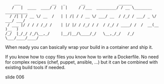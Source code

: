         ___              __   _       __               ______
       /   |  ____  ____/ /  | |     / /___  _________/ / __ \________  __________
      / /| | / __ \/ __  /   | | /| / / __ \/ ___/ __  / /_/ / ___/ _ \/ ___/ ___/
     / ___ |/ / / / /_/ /    | |/ |/ / /_/ / /  / /_/ / ____/ /  /  __(__  )__  )
    /_/  |_/_/ /_/\__,_/     |__/|__/\____/_/   \__,_/_/   /_/   \___/____/____/


When ready you can basically wrap your build in a container and ship it.

If you know how to copy files you know how to write a Dockerfile. No need for complex recipes (chef, puppet, ansible,
...) but it can be combined with existing build tools if needed.

















































































slide 006
